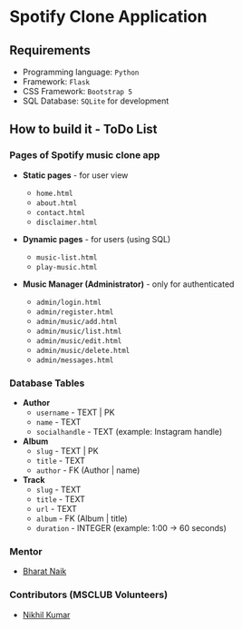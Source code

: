 # Spotify Clone Application

## Requirements
* Programming language: `Python`
* Framework: `Flask`
* CSS Framework: `Bootstrap 5`
* SQL Database: `SQLite` for development

## How to build it - ToDo List

### Pages of Spotify music clone app

* **Static pages** - for user view
    * `home.html`
    * `about.html`
    * `contact.html`
    * `disclaimer.html`

* **Dynamic pages** - for users (using SQL)
    * `music-list.html`
    * `play-music.html`

* **Music Manager (Administrator)** - only for authenticated 
    * `admin/login.html`
    * `admin/register.html`
    * `admin/music/add.html`
    * `admin/music/list.html`
    * `admin/music/edit.html`
    * `admin/music/delete.html`
    * `admin/messages.html`

### Database Tables

* **Author**
    * `username` - TEXT | PK
    * `name` - TEXT 
    * `socialhandle` - TEXT (example: Instagram handle)
* **Album**
    * `slug` - TEXT | PK
    * `title` - TEXT
    * `author` - FK (Author | name)
* **Track**
    * `slug` - TEXT
    * `title` - TEXT
    * `url` - TEXT
    * `album` - FK (Album | title)
    * `duration` - INTEGER (example: 1:00 -> 60 seconds)


### Mentor
* [Bharat Naik](https://github.com/bharatanaik)


### Contributors (MSCLUB Volunteers)
<!-- Task 1  -->
<!-- Each contributor must fork this repository and add his/her name into this readme file and should make a pull request -->
<!-- Example: [Timmy](https://github.com/timmyomahony) -->
* [Nikhil Kumar](https://github.com/Nikhil-Blllitz)









